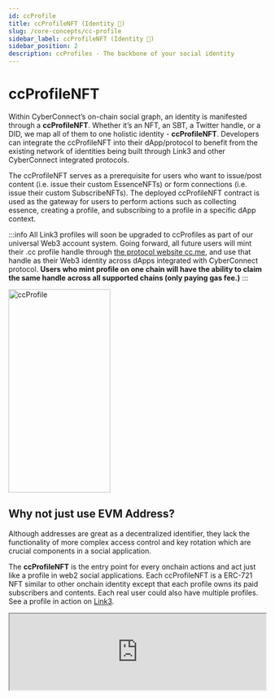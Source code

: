 ```yaml
---
id: ccProfile
title: ccProfileNFT (Identity 👤)
slug: /core-concepts/cc-profile
sidebar_label: ccProfileNFT (Identity 👤)
sidebar_position: 2
description: ccProfiles - The backbone of your social identity
---
```


# ccProfileNFT
Within CyberConnect’s on-chain social graph, an identity is manifested through a **ccProfileNFT**. Whether it’s an NFT, an SBT, a Twitter handle, or a DID, we map all of them to one holistic identity - **ccProfileNFT**. Developers can integrate the ccProfileNFT into their dApp/protocol to benefit from the existing network of identities being built through Link3 and other CyberConnect integrated protocols.

The ccProfileNFT serves as a prerequisite for users who want to issue/post content (i.e. issue their custom EssenceNFTs) or form connections (i.e. issue their custom SubscribeNFTs). The deployed ccProfileNFT contract is used as the gateway for users to perform actions such as collecting essence, creating a profile, and subscribing to a profile in a specific dApp context. 


:::info 
All Link3 profiles will soon be upgraded to ccProfiles as part of our universal Web3 account system. Going forward, all future users will mint their .cc profile handle through [the protocol website cc.me](https://cc.me), and use that handle as their Web3 identity across dApps integrated with CyberConnect protocol. **Users who mint profile on one chain will have the ability to claim the same handle across all supported chains (only paying gas fee.)**
:::


<img src="https://media.giphy.com/media/ONopM3fhonIkFxVKWw/giphy.gif" alt="ccProfile" width="200" height="400" class="center" />


## Why not just use EVM Address?

Although addresses are great as a decentralized identifier, they lack the functionality of more complex access control and key rotation which are crucial components in a social application. 

The **ccProfileNFT** is the entry point for every onchain actions and act just like a profile in web2 social applications. Each ccProfileNFT is a ERC-721 NFT similar to other onchain identity except that each profile owns its paid subscribers and contents. Each real user could also have multiple profiles. See a profile in action on [Link3](https://link3.to/shiyu).

<!-- <iframe src='/img/v2/sampleLink3.html' width='100%'></iframe>  -->
<iframe src='https://link3.to/wilson' width='100%'></iframe> 

